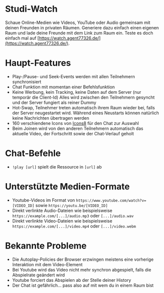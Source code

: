 # Studi-Watch
Schaue Online-Medien wie Videos, YouTube oder Audio gemeinsam mit deinen Freunden in privaten Räumen.
Generiere dazu einfach einen eigenen Raum und lade deine Freunde mit dem Link zum Raum ein.
Teste es doch einfach mal auf [https://watch.agent77326.de/](https://watch.agent77326.de/).

# Haupt-Features
- Play-/Pause- und Seek-Events werden mit allen Teilnehmern synchronisiert
- Chat Funktion mit momentan einer Befehlsfunktion
- Keine Werbung, kein Tracking, keine Daten auf dem Server (nur temporär die Client-Id)
Alles wird zwischen den Teilnehmern gesyncht und der Server fungiert als reiner Dummy
- Hot-Swap, Teilnehmer treten automatisch ihrem Raum wieder bei, falls der Server neugestartet wird.
Während eines Neustarts können natürlich keine Nachrichten übertragen werden
- 160 verschiendene Icons von [Icons8](https://icons8.com/) für den Chat zur Auswahl
- Beim Joinen wird von den anderen Teilnehmern automatisch das aktuelle Video, der Fortschritt sowie der Chat-Verlauf geholt

# Chat-Befehle
- `!play [url]` spielt die Ressource in <code>[url]</code> ab

# Unterstützte Medien-Formate
- Youtube-Videos im Format von `https://www.youtube.com/watch?v=[VIDEO_ID]` sowie `https://youtu.be/[VIDEO_ID]`
- Direkt verlinkte Audio-Dateien wie beispielsweise `https://example.com/[...]/audio.mp3` oder `[...]/audio.wav`
- Direkt verlinkte Video-Dateien wie beispielsweise `https://example.com/[...]/video.mp4` oder `[...]/video.webm`

# Bekannte Probleme
- Die Autoplay-Policies der Browser erzwingen meistens eine vorherige Interaktion mit dem Video-Element
- Bei Youtube wird das Video nicht mehr synchron abgespielt, falls die Abspielrate geändert wird
- Youtube forciert das Abspielen ab der Stelle deiner History
- Der Chat ist gefährlich... pass also auf mit wem du in einem Raum bist
